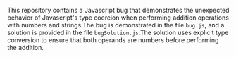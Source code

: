 This repository contains a Javascript bug that demonstrates the unexpected behavior of Javascript's type coercion when performing addition operations with numbers and strings.The bug is demonstrated in the file `bug.js`, and a solution is provided in the file `bugSolution.js`.The solution uses explicit type conversion to ensure that both operands are numbers before performing the addition.